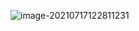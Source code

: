 ![image-20210717122811231](https://gitee.com/aaronlynn/picture/raw/master/img/image-20210717122811231.png)